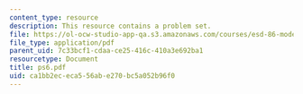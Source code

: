 ```yaml
---
content_type: resource
description: This resource contains a problem set.
file: https://ol-ocw-studio-app-qa.s3.amazonaws.com/courses/esd-86-models-data-and-inference-for-socio-technical-systems-spring-2007/ca1bb2ececa556abe270bc5a052b96f0_ps6.pdf
file_type: application/pdf
parent_uid: 7c33bcf1-cdaa-ce25-416c-410a3e692ba1
resourcetype: Document
title: ps6.pdf
uid: ca1bb2ec-eca5-56ab-e270-bc5a052b96f0
---
```

